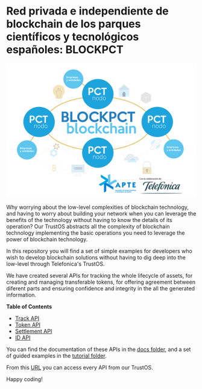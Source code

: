 # Red privada e independiente de blockchain de los parques científicos y tecnológicos españoles: BLOCKPCT

![BLOCKPCT](./utils/images/blockpct.png)

Why worrying about the low-level complexities of blockchain technology,
and having to worry about building your network when you can leverage
the benefits of the technology without having to know the details of
its operation? Our TrustOS abstracts all the complexity of blockchain
technology implementing the basic operations you need to leverage
the power of blockchain technology. 

In this repository you will find a set of simple examples for developers who wish to develop blockchain solutions without having to dig deep into the low-level through Telefonica's TrustOS.

We have created several APIs for tracking the whole lifecycle of assets, for creating and managing transferable tokens, for offering agreement between diferent parts and ensuring confidence and integrity in the all the generated information.


**Table of Contents** 
- [Track API](./docs/apis.md#track-api)
- [Token API](./docs/apis.md#token-api)
- [Settlement API](./docs/apis.md#settlement-api)
- [ID API](./docs/apis.md#id-api)

You can find the documentation of these APIs in the [docs folder](./docs/apis.md), and a set of guided examples in the [tutorial folder](./tutorials).


From this [URL](https://blockchainactivation.wayra.co/trustos) you can access every API from our TrustOS.


Happy coding!




